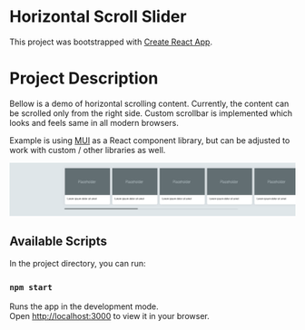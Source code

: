 # Horizontal Scroll Slider

This project was bootstrapped with [Create React App](https://github.com/facebook/create-react-app).

# Project Description

Bellow is a demo of horizontal scrolling content. Currently, the content can be scrolled only from the right side.
Custom scrollbar is implemented which looks and feels same in all modern browsers.

Example is using [MUI](https://mui.com/material-ui/getting-started/overview/) as a React component library, but can be adjusted to work with custom / other libraries as well.

![Alt text](public/horizontal-scroll-demo.png?raw=true "Title")

## Available Scripts

In the project directory, you can run:

### `npm start`

Runs the app in the development mode.\
Open [http://localhost:3000](http://localhost:3000) to view it in your browser.